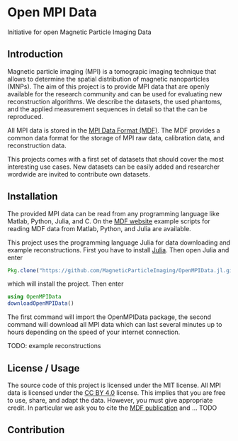 # Open MPI Data

Initiative for open Magnetic Particle Imaging Data

## Introduction

Magnetic particle imaging (MPI) is a tomograpic imaging technique that allows
to determine the spatial distribution of magnetic nanoparticles (MNPs). The aim
of this project is to provide MPI data that are openly available for the research
community and can be used for evaluating new reconstruction algorithms. We describe
the datasets, the used phantoms, and the applied measurement sequences in detail
so that the can be reproduced.

All MPI data is stored in the [MPI Data Format (MDF)](https://github.com/MagneticParticleImaging/MDF).
The MDF provides a common data format for the storage of MPI raw data, calibration data,
and reconstruction data.

This projects comes with a first set of datasets that should cover the most interesting
use cases. New datasets can be easily added and researcher wordwide are invited to 
contribute own datasets. 

## Installation

The provided MPI data can be read from any programming language like Matlab, Python, Julia, and C. 
On the [MDF website](https://github.com/MagneticParticleImaging/MDF) example scripts
for reading MDF data from Matlab, Python, and Julia are available.

This project uses the programming language Julia for data downloading and example reconstructions.
First you have to install [Julia](http://julialang.org/downloads/). Then open Julia and enter
```julia
Pkg.clone("https://github.com/MagneticParticleImaging/OpenMPIData.jl.git")
```
which will install the project. Then enter
```julia
using OpenMPIData
downloadOpenMPIData()
```
The first command will import the OpenMPIData package, the second command will download all MPI
data which can last several minutes up to hours depending on the speed of your internet connection.

TODO: example reconstructions

## License / Usage

The source code of this project is licensed under the MIT license. All MPI data is licensed
under the [CC BY 4.0](https://creativecommons.org/licenses/by/4.0/) license. This implies that
you are free to use, share, and adapt the data. However, you must give appropriate credit. In
particular we ask you to cite the [MDF publication](http://arxiv.org/abs/1602.06072) and ... TODO

## Contribution

